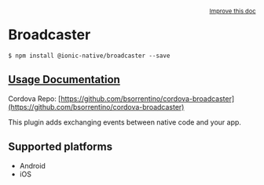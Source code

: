 
<a style="float:right;font-size:12px;" href="http://github.com/driftyco/ionic-native/edit/master/src/@ionic-native/plugins/broadcaster/index.ts#L1">
  Improve this doc
</a>

# Broadcaster
<!-- end header block -->

```
$ npm install @ionic-native/broadcaster --save
```

## [Usage Documentation](https://ionicframework.com/docs/v2/native/broadcaster/)

Cordova Repo: [https://github.com/bsorrentino/cordova-broadcaster](https://github.com/bsorrentino/cordova-broadcaster)

<!-- description -->
This plugin adds exchanging events between native code and your app.

<!-- @platforms tag -->
## Supported platforms

- Android
- iOS

<!-- @platforms tag end -->
<!-- end for prop in method.decorators[0].argumentInfo -->
<!-- end content block -->
<!-- end body block -->
